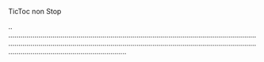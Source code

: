 TicToc non Stop

..
...................................................................................................................................................................................................................................................................................................................